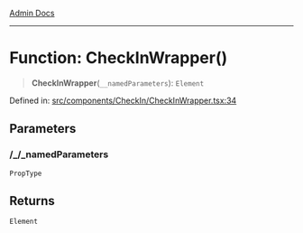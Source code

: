 [Admin Docs](/)

***

# Function: CheckInWrapper()

> **CheckInWrapper**(`__namedParameters`): `Element`

Defined in: [src/components/CheckIn/CheckInWrapper.tsx:34](https://github.com/PalisadoesFoundation/talawa-admin/blob/main/src/components/CheckIn/CheckInWrapper.tsx#L34)

## Parameters

### /_/_namedParameters

`PropType`

## Returns

`Element`
